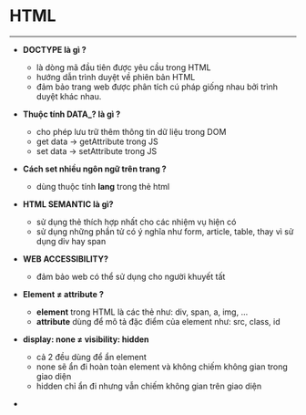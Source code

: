# HTML

---

- **DOCTYPE là gì ?**
    - là dòng mã đầu tiên được yêu cầu trong HTML
    - hướng dẫn trình duyệt về phiên bản HTML
    - đảm bảo trang web được phân tích cú pháp giống nhau bởi trình duyệt khác nhau.
- **Thuộc tính DATA_? là gì  ?**
    - cho phép lưu trữ thêm thông tin dữ liệu trong DOM
    - get data → getAttribute trong JS
    - set data → setAttribute trong JS
- **Cách set nhiều ngôn ngữ trên trang ?**
    - dùng thuộc tính **lang** trong thẻ html
- **HTML SEMANTIC là gì?**
    - sử dụng thẻ thích hợp nhất cho các nhiệm vụ hiện có
    - sử dụng những phần tử có ý nghĩa như form, article, table, thay vì sử dụng div hay span
- **WEB ACCESSIBILITY?**
    - đảm bảo web có thể sử dụng cho người khuyết tất
- **Element ≠ attribute ?**
    - **element** trong HTML là các thẻ như: div, span, a, img, …
    - **attribute** dùng để mô tả đặc điểm của element như: src, class, id
- **display: none ≠ visibility: hidden**
    - cả 2 đều dùng để ẩn element
    - none sẽ ẩn đi hoàn toàn element và không chiếm không gian trong giao diện
    - hidden chỉ ẩn đi nhưng vẫn chiếm không gian trên giao diện
- **<Script/>, <Script async/>, <Script defer/>**
    
    Khi tải trang HTML sẽ có 2 điều chỉnh được thực hiện:
    
    - Chuyển đổi HTML
    - Tải các đoạn script
    - <Script/>: thực hiện tuần tự, chặn phân tích HTML → nạp script → thực thi → phân tích lại HTML sau khi thực thi xong
    - <Script async/>: thực hiện không đồng bộ → không chặn phân tích cú pháp HTML
    - <Script defer/>: phân tích cú pháp HTML xong rồi mới thực thi script
- **DOM là gì?**
    - Là 1  api cho HTML, XML
    - Đại diện các HTML, XML dưới dạng các node và object , có thể sử dụng thông qua JS
    - Có cấu trúc dạng tree và mỗi element trên dom là một node
- **Bố cục HTML**
    - HTML5 giới thiệu 1 số thẻ giúp chúng ta có thể định nghĩa bố cục trang web một cách rõ ràng hơn như:
        - **`<header>`**: Lưu trữ thông tin bắt đầu về trang web.
        - **`<footer>`**: Biểu diễn phần cuối cùng của trang.
        - **`<nav>`**: Menu điều hướng của trang HTML.
        - **`<article>`**: Nó là một tập hợp thông tin.
        - **`<section>`**: Nó được sử dụng bên trong `article` để xác định cấu trúc cơ bản của một trang.
        - **`<aside>`**: Nội dung menu dọc của trang.
- **Cách tối ưu hiệu suất tải trang web**
    - Lưu trữ CDN → giảm độ trễ
    - Nén tập tin → giảm kích thước nội dung → tăng tốc độ truyền dữ liệu
    - Nối tập tin → giảm số lượng request được gọi
    - Giảm thiểu (minify) tập lệnh: giảm kích thước tệp JS, CSS
    - Lazy loading: tải nội dung cần thiết
- **Web worker là gì ?**
    - JS đơn luồng, do đó những tác vụ lớn đòi hỏi tính toán phức tạp hoặc thời gian phản hồi lâu thì khả năng làm cho giao diện đơ cứng → Web worker ra đời và giải quyết vấn đề nói trên
    - Web worker không phải của JS mà là tính năng của browser
    - Ta chỉ cần khởi tạo và truyền tham số đầu vào là file JS trong đó chứa các code cần xử lý
    - WW giúp thực thi song song với nhưng chạy dưới dạng background
    - WW là đa luồng
    - Gồm 3 loại:
        - Service worker
        - Shared worker
        - Dedicated worker
- **Thẻ <a/> và <link/> khác gì nhau ?**
    - Thẻ <a> được dùng để mở liên kết đến trang web khác hay một phần nào đó ở web hiện tại nên nó có thể click vào.
    - Thẻ <link> xác định một liên kết đến một nguồn tài nguyên bên ngoài, nó không thể click.
- **Khi nào sử dụng script ở header hoặc body**
    - Nếu các script chứa các hàm event-trigger hoặc thư viện jquery thì nên đặt ở head.
    - Nếu script viết nội dung hoặc không nằm trong hàm thì nên đặt ở cuối body.
    - Nói tóm lại có 3 điểm cần nhớ sau:
        - Đặt thư viện hoặc sự kiện script ở head.
        - Đặt script thông thường ở head cho đến khi có vấn đề gì đó về hiệu suất.
        - Đặt script hiển thị nội dung ở cuối body.
- **image ≠ figure**
    - Thẻ `<figure>` chỉ định nội dung như ảnh, sơ đồ, code snippets,...  được dùng để tổ chức các nội dung như ảnh, tiêu đề ảnh
    - Thẻ `<img>` dùng để nhúng một ảnh vào HTML5.
- **Manifest file là gì ?**
    - File manifest được sử dụng để liệt kê các tài nguyên có thể được lưu vào bộ nhớ đệm.
    - Trình duyệt sử dụng thông tin này để làm cho trang web tải nhanh hơn lần đầu tiên.
    - Có 3 phần trong manifest:
        - CACHE Manifest - File cần lưu vào bộ đệm
        - Network - File không bao giờ lưu vào bộ đệm, cần kết nối mạng.
        - Fallback - File dự phòng trong trường hợp trang không tiếp cận được.
- s**rcset trong thẻ img là gì ?**
    - srcset cho phép bạn khai báo một tập hợp các hình ảnh sẽ được hiển thị trên các kích thước khung nhìn khác nhau.
    - Bạn chỉ cần lưu và hình ảnh ở các độ phân giải khác nhau
    - VD: img_small.png 200w, img_medium.png 500w, img_large.png 1000w
    - và chúng được ngăn cách bởi dấy phẩy
- **lazy loading là gì ? Các cách triển khai ?**
    - là kỹ thuật ngăn trình duyệt tải tất cả các resource cùng 1 lúc, thay vào đó chỉ tải những resource cần thiết
    - Giúp tăng tốc độ tải trang, trải nghiệm người dùng cũng như tiết kiệm băng thông
    - Một số cách triển khai:
        - Bắt sự kiện scroll → tạo data_src → scroll tới target thì copy data_src sang src
        - Dùng Intersection Observer API của browser
        - Dùng thuộc tính loading trong thẻ image
        - Sử dụng một số thư viện có sẵn